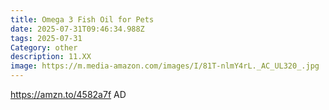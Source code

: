 ```yaml
---
title: Omega 3 Fish Oil for Pets
date: 2025-07-31T09:46:34.988Z
tags: 2025-07-31
Category: other
description: 11.XX
image: https://m.media-amazon.com/images/I/81T-nlmY4rL._AC_UL320_.jpg
---
```

https://amzn.to/4582a7f AD